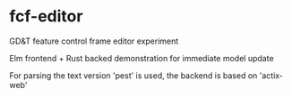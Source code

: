 # fcf-editor
GD&T feature control frame editor experiment

Elm frontend + Rust backed demonstration for immediate model update

For parsing the text version 'pest' is used, the backend is based on 'actix-web'

